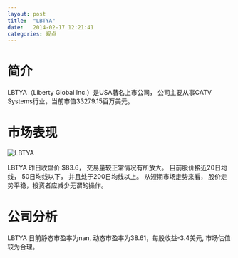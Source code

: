 ```yaml
---
layout: post
title:  "LBTYA"
date:   2014-02-17 12:21:41
categories: 观点
---
```


# 简介
LBTYA（Liberty Global Inc.）是USA著名上市公司，
公司主要从事CATV Systems行业，当前市值33279.15百万美元。

# 市场表现

![LBTYA](http://finviz.com/chart.ashx?t=LBTYA&ty=c&ta=1&p=d&s=l)

LBTYA 昨日收盘价 $83.6，
交易量较正常情况有所放大。
目前股价接近20日均线，
50日均线以下，
并且处于200日均线以上。
从短期市场走势来看，
股价走势平稳，投资者应减少无谓的操作。

# 公司分析
LBTYA 目前静态市盈率为nan, 动态市盈率为38.61，每股收益-3.4美元,
市场估值较为合理。
